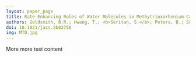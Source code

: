 ```yaml
---
layout: paper_page
title: Rate-Enhancing Roles of Water Molecules in Methytrioxorhenium-Catalyzed Olefin Epoxidation by Hydrogen Peroxide
authors: Goldsmith, B.R.; Hwang, T.; <b>Seritan, S.</b>; Peters, B.; Scott, S.L.
doi: 10.1021/jacs.5b03750
img: MTO.jpg
---
```

More more test content